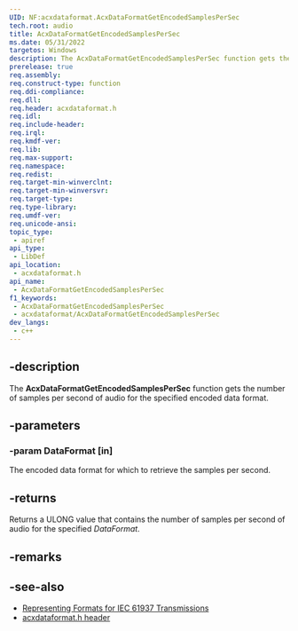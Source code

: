 ```yaml
---
UID: NF:acxdataformat.AcxDataFormatGetEncodedSamplesPerSec
tech.root: audio
title: AcxDataFormatGetEncodedSamplesPerSec
ms.date: 05/31/2022
targetos: Windows
description: The AcxDataFormatGetEncodedSamplesPerSec function gets the number of samples per second of audio for the specified encoded data format.
prerelease: true
req.assembly: 
req.construct-type: function
req.ddi-compliance: 
req.dll: 
req.header: acxdataformat.h
req.idl: 
req.include-header: 
req.irql: 
req.kmdf-ver: 
req.lib: 
req.max-support: 
req.namespace: 
req.redist: 
req.target-min-winverclnt: 
req.target-min-winversvr: 
req.target-type: 
req.type-library: 
req.umdf-ver: 
req.unicode-ansi: 
topic_type:
 - apiref
api_type:
 - LibDef
api_location:
 - acxdataformat.h
api_name:
 - AcxDataFormatGetEncodedSamplesPerSec
f1_keywords:
 - AcxDataFormatGetEncodedSamplesPerSec
 - acxdataformat/AcxDataFormatGetEncodedSamplesPerSec
dev_langs:
 - c++
---
```


## -description

The **AcxDataFormatGetEncodedSamplesPerSec** function gets the number of samples per second of audio for the specified encoded data format.

## -parameters

### -param DataFormat [in]

The encoded data format for which to retrieve the samples per second.

## -returns

Returns a ULONG value that contains the number of samples per second of audio for the specified *DataFormat*.

## -remarks

## -see-also

- [Representing Formats for IEC 61937 Transmissions](/windows/win32/coreaudio/representing-formats-for-iec-61937-transmissions)
- [acxdataformat.h header](index.md)

